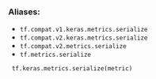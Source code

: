 ### Aliases:
- `tf.compat.v1.keras.metrics.serialize`
- `tf.compat.v2.keras.metrics.serialize`
- `tf.compat.v2.metrics.serialize`
- `tf.metrics.serialize`

```
 tf.keras.metrics.serialize(metric)
```
